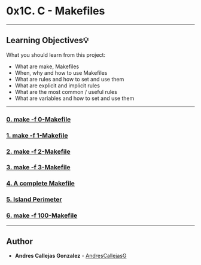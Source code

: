 # 0x1C. C - Makefiles

---
## Learning Objectives:bulb:
What you should learn from this project:

* What are make, Makefiles
* When, why and how to use Makefiles
* What are rules and how to set and use them
* What are explicit and implicit rules
* What are the most common / useful rules
* What are variables and how to set and use them

---

### [0. make -f 0-Makefile](./0-Makefile)


### [1. make -f 1-Makefile](./1-Makefile)


### [2. make -f 2-Makefile](./2-Makefile)


### [3. make -f 3-Makefile](./3-Makefile)


### [4. A complete Makefile](./4-Makefile)


### [5. Island Perimeter](./5-island_perimeter.py)


### [6. make -f 100-Makefile](./100-Makefile)


---

## Author
* **Andres Callejas Gonzalez** - [AndresCallejasG](https://github.com/AndresCallejasG)